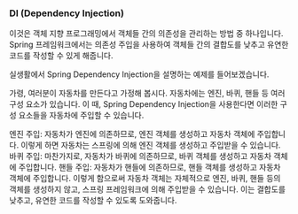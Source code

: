 ### DI (Dependency Injection)
이것은 객체 지향 프로그래밍에서 객체들 간의 의존성을 관리하는 방법 중 하나입니다. 
Spring 프레임워크에서는 의존성 주입을 사용하여 객체들 간의 결합도를 낮추고 유연한 코드를 작성할 수 있게 해줍니다.

실생활에서 Spring Dependency Injection을 설명하는 예제를 들어보겠습니다.

가령, 여러분이 자동차를 만든다고 가정해 봅시다. 자동차에는 엔진, 바퀴, 핸들 등 여러 구성 요소가 있습니다. 이 때, Spring Dependency Injection을 사용한다면 이러한 구성 요소들을 자동차에 주입할 수 있습니다.

엔진 주입: 자동차가 엔진에 의존하므로, 엔진 객체를 생성하고 자동차 객체에 주입합니다. 이렇게 하면 자동차는 스프링에 의해 엔진 객체를 생성하고 주입받을 수 있습니다.
바퀴 주입: 마찬가지로, 자동차가 바퀴에 의존하므로, 바퀴 객체를 생성하고 자동차 객체에 주입합니다.
핸들 주입: 자동차가 핸들에 의존하므로, 핸들 객체를 생성하고 자동차 객체에 주입합니다.
이렇게 함으로써 자동차 객체는 자체적으로 엔진, 바퀴, 핸들 등의 객체를 생성하지 않고, 스프링 프레임워크에 의해 주입받을 수 있습니다. 이는 결합도를 낮추고, 유연한 코드를 작성할 수 있도록 도와줍니다.

